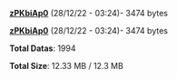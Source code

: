 [**zPKbiAp0**](/data/zPKbiAp0.txt) (28/12/22 - 03:24)- 3474 bytes

[**zPKbiAp0**](/data/zPKbiAp0.txt) (28/12/22 - 03:24)- 3474 bytes

**Total Datas**: 1994

**Total Size**: 12.33 MB / 12.3 MB